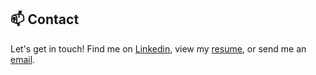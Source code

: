 ## 📫 Contact
Let's get in touch! Find me on [Linkedin](https://www.linkedin.com/in/lanamramadan), view my [resume](https://drive.google.com/file/d/12CoypEZ2_fg1stYgXHg3oQ3tY4PUd7yB/view?usp=sharing), or send me an [email](mailto:lanamramadan@gmail.com).
